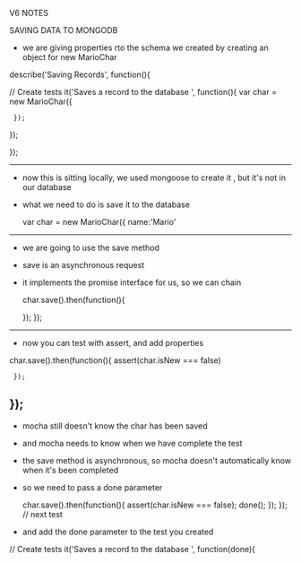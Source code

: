 V6 NOTES 

SAVING DATA TO MONGODB 

- we are giving properties rto the schema we created by creating an object for new MarioChar



describe('Saving Records', function(){
 
  // Create tests 
  it('Saves a record to the database ', function(){
     var char = new MarioChar({ 
       
     });
  });
    
});

---------------------------------------------------------------
 - now this is sitting locally, we used mongoose to create it , but it's not in our database
 - what we need to do is save it to the database
 

   var char = new MarioChar({ 
       name:'Mario'
       
---------------------------------------------------------------
- we are going to use the save method 
- save is an asynchronous request 
- it implements the promise interface for us, so we can chain 

     char.save().then(function(){
       
     });
  });
  
---------------------------------------------------------------
- now you can test with assert, and add properties 


char.save().then(function(){
       assert(char.isNew === false)
       
     });
  });
---------------------------------------------------------------
- mocha still doesn't know the char has been saved
- and mocha needs to know when we have complete the test
- the save method is asynchronous, so mocha doesn't automatically know when it's been completed 
- so we need to pass a done parameter 

   char.save().then(function(){
       assert(char.isNew === false);
       done();
     });
  });
    // next test
    
    
- and add the done parameter to the test you created 


 // Create tests 
  it('Saves a record to the database ', function(done){